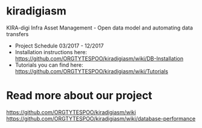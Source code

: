 # kiradigiasm
KIRA-digi Infra Asset Management - Open data model and automating data transfers  
* Project Schedule 03/2017 - 12/2017  
* Installation instructions here: https://github.com/ORGTYTESPOO/kiradigiasm/wiki/DB-Installation   
* Tutorials you can find here: https://github.com/ORGTYTESPOO/kiradigiasm/wiki/Tutorials   
# Read more about our project
https://github.com/ORGTYTESPOO/kiradigiasm/wiki   
https://github.com/ORGTYTESPOO/kiradigiasm/wiki/database-performance
